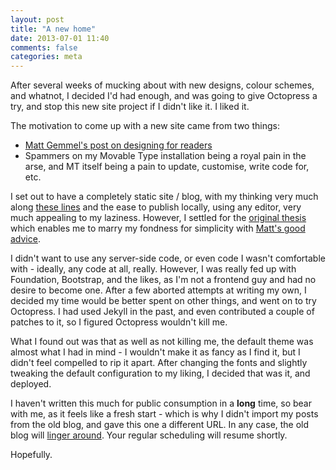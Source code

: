 ```yaml
---
layout: post
title: "A new home"
date: 2013-07-01 11:40
comments: false
categories: meta
---
```

After several weeks of mucking about with new designs, colour schemes, and
whatnot, I decided I'd had enough, and was going to give Octopress a try, and
stop this new site project if I didn't like it. I liked it.

The motivation to come up with a new site came from two things:

* [Matt Gemmel's post on designing for readers][0]
* Spammers on my Movable Type installation being a royal pain in the arse, and
MT itself being a pain to update, customise, write code for, etc.

<!-- more -->
I set out to have a completely static site / blog, with my thinking very much
along [these lines][1] and the ease to publish locally, using any editor, very
much appealing to my laziness. However, I settled for the [original thesis][2]
which enables me to marry my fondness for simplicity with [Matt's good advice][0].

I didn't want to use any server-side code, or even code I wasn't comfortable
with - ideally, any code at all, really. However, I was really fed up with
Foundation, Bootstrap, and the likes, as I'm not a frontend guy and had
no desire to become one. After a few aborted attempts at writing my own, I
decided my time would be better spent on other things, and went on to try
Octopress. I had used Jekyll in the past, and even contributed a couple of
patches to it, so I figured Octopress wouldn't kill me.

What I found out was that as well as not killing me, the default theme was
almost what I had in mind - I wouldn't make it as fancy as I find it, but I
didn't feel compelled to rip it apart. After changing the fonts and slightly
tweaking the default configuration to my liking, I decided that was it, and
deployed.

I haven't written this much for public consumption in a **long** time, so bear
with me, as it feels like a fresh start - which is why I didn't import my posts
from the old blog, and gave this one a different URL. In any case, the old blog
will [linger around][3]. Your regular scheduling will resume shortly.

Hopefully.

[0]: http://mattgemmell.com/2013/05/22/designing-blogs-for-readers/ "Designing blogs for readers"
[1]: http://slopjong.de/words.txt "Words really are magic"
[2]: http://justinjackson.ca/words.html "Words are magic"
[3]: http://pedrofigueiredo.org/blog "SUPPER::new"
